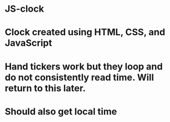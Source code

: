 # JS-clock
# Clock created using HTML, CSS, and JavaScript
# Hand tickers work but they loop and do not consistently read time. Will return to this later.
# Should also get local time
